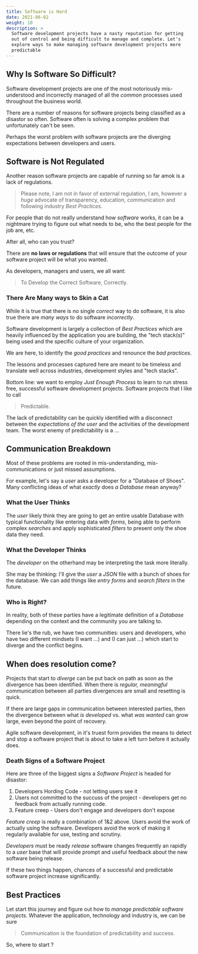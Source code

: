 ```yaml
---
title: Software is Hard
date: 2021-06-02
weight: 10
description: >
  Software development projects have a nasty reputation for getting
  out of control and being difficult to manage and complete. Let's
  explore ways to make managing software development projects more
  predictable 
---
```


## Why Is Software So Difficult?

Software development projects are one of the most notoriously
mis-understood and incorrectly managed of all the _common_ processes
used throughout the business world.

There are a number of reasons for software projects being classified
as a disastor so often. Software often is solving a complex problem
that unfortunately can't be seen.

Perhaps the worst problem with software projects are the diverging
expectations between developers and users.

## Software is Not Regulated

Another reason software projects are capable of running so far amok is
a lack of regulations.

> Please note, I am not in favor of external regulation, I am, however
a _huge_ advocate of transparency, education, communication and
following industry _Best Practices_.

For people that do not really understand how _software_ works, it can
be a nightmare trying to figure out what needs to be, who the best
people for the job are, etc.

After all, who can you trust?

There are **no laws or regulations** that will ensure that the outcome
of your software project will be what you wanted.

As developers, managers and users, we all want:

> To Develop the Correct Software, Correctly.

### There Are Many ways to Skin a Cat

While it is true that there is no single _correct_ way to do software, it is
also true there are _many ways_ to do software _incorrectly_.

Software development is largely a collection of _Best Practices_ which
are heavily influenced by the application you are building, the "tech
stack(s)" being used and the specific culture of your organization.

We are here, to identify the _good practices_ and renounce the _bad
practices_.

The lessons and processes captured here are meant to be timeless and
translate well across industries, development styles and "tech stacks".

Bottom line: we want to employ _Just Enough Process_ to learn to run
stress free, successful software development projects. Software
projects that I like to call 

> Predictable.

The lack of predictability can be quickly identified with a disconnect
between the _expectations of the user_ and the activities of the
development team.  The worst enemy of predictability is a ...

## Communication Breakdown

Most of these problems are rooted in mis-understanding,
mis-communications or just missed assumptions.

For example, let's say a _user_ asks a developer for a "Database of
Shoes". Many conflicting ideas of what _exactly_ does _a Database_
mean anyway?

### What the User Thinks

The _user_ likely think they are going to get an entire usable
Database with typical functionality like entering data with _forms_,
being able to perform complex _searches_ and apply sophisticated
_filters_ to present only the shoe data they need.

### What the Developer Thinks

The _developer_ on the otherhand may be interpreting the task more
literally.

She may be thinking: I'll give the _user_ a _JSON_ file with a
bunch of shoes for the database.  We can add things like _entry forms_
and _search filters_ in the future.

### Who is Right?

In reality, both of these parties have a legitimate definition of a
_Database_ depending on the context and the community you are talking
to.

There lie's the rub, we have two communities: users and developers, who have 
two different mindsets (I want ...) and (I can just ...) which start to diverge and
the conflict begins.

## When does resolution come?

Projects that start to _diverge_ can be put back on path as soon as
the divergence has been identified. When there is _regular,
meaningful_ communication between all parties divergences are small
and resetting is quick.

If there are large gaps in communication between interested parties,
then the divergence between what _is developed_ vs. what _was wanted_
can grow large, even beyond the point of recovery.

Agile software development, in it's truest form provides the means to detect and
stop a software project that is about to take a left turn before it actually does.

### Death Signs of a Software Project

Here are three of the biggest signs a _Software Project_ is headed for
disastor:

1. Developers Hording Code - not letting users see it
2. Users not committed to the succuss of the project - developers get
no feedback from actually running code.
3. Feature creep - Users don't engage and developers don't expose

_Feature creep_ is really a combination of 1&2 above. Users avoid the
work of actually using the software. Developers avoid the work of
making it regularly available for use, testing and scrutiny.

_Developers_ must be ready _release_ software changes frequently an
rapidly to a _user_ base that will provide prompt and useful feedback
about the new software being release.

If these two things happen, chances of a successful and predictable
software project increase significantly.

## Best Practices

Let start this journey and figure out how to _manage predictable
software projects_. Whatever the application, technology and
industry is, we can be sure

> Communication is the foundation of predictability and success.

So, where to start ?

